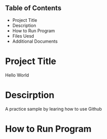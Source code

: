 ## Table of Contents
* Project Title
* Description
* How to Run Program
* Files Uesd
* Additional Documents

# Project Title
Hello World

# Descirption
A practice sample by learing how to use Github

# How to Run Program



